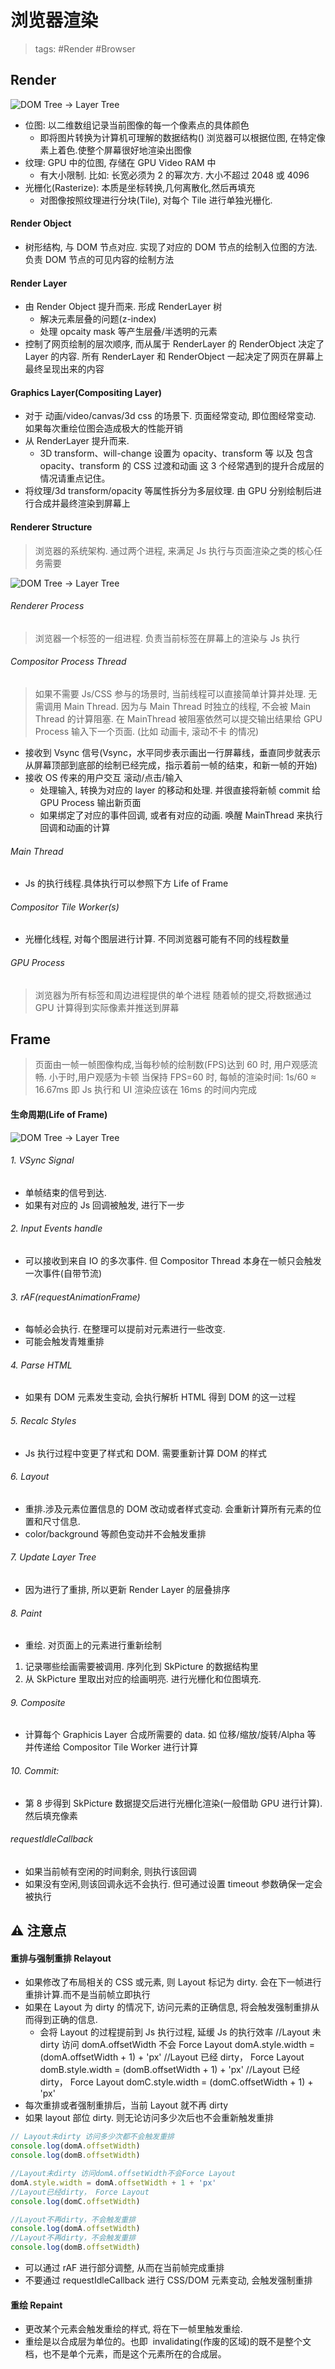 # 浏览器渲染

> tags: #Render #Browser

## Render

![DOM Tree -> Layer Tree](/Assets/20211207061301.png)

- 位图: 以二维数组记录当前图像的每一个像素点的具体颜色
  - 即将图片转换为计算机可理解的数据结构() 浏览器可以根据位图, 在特定像素上着色.使整个屏幕很好地渲染出图像
- 纹理: GPU 中的位图, 存储在 GPU Video RAM 中
  - 有大小限制. 比如: 长宽必须为 2 的幂次方. 大小不超过 2048 或 4096
- 光栅化(Rasterize): 本质是坐标转换,几何离散化,然后再填充
  - 对图像按照纹理进行分块(Tile), 对每个 Tile 进行单独光栅化.

#### Render Object

- 树形结构, 与 DOM 节点对应. 实现了对应的 DOM 节点的绘制入位图的方法. 负责 DOM 节点的可见内容的绘制方法

#### Render Layer

- 由 Render Object 提升而来. 形成 RenderLayer 树
  - 解决元素层叠的问题(z-index)
  - 处理 opcaity mask 等产生层叠/半透明的元素
- 控制了网页绘制的层次顺序, 而从属于 RenderLayer 的 RenderObject 决定了 Layer 的内容. 所有 RenderLayer 和 RenderObject 一起决定了网页在屏幕上最终呈现出来的内容

#### Graphics Layer(Compositing Layer)

- 对于 动画/video/canvas/3d css 的场景下. 页面经常变动, 即位图经常变动. 如果每次重绘位图会造成极大的性能开销
- 从 RenderLayer 提升而来.
  - 3D transform、will-change 设置为 opacity、transform 等 以及 包含 opacity、transform 的 CSS 过渡和动画 这 3 个经常遇到的提升合成层的情况请重点记住。
- 将纹理/3d transform/opacity 等属性拆分为多层纹理. 由 GPU 分别绘制后进行合成并最终渲染到屏幕上

#### Renderer Structure

> 浏览器的系统架构. 通过两个进程, 来满足 Js 执行与页面渲染之类的核心任务需要

![DOM Tree -> Layer Tree](/Assets/20211207061302.png)

###### Renderer Process

> 浏览器一个标签的一组进程. 负责当前标签在屏幕上的渲染与 Js 执行

###### Compositor Process Thread

> 如果不需要 Js/CSS 参与的场景时, 当前线程可以直接简单计算并处理. 无需调用 Main Thread.
> 因为与 Main Thread 时独立的线程, 不会被 Main Thread 的计算阻塞. 在 MainThread 被阻塞依然可以提交输出结果给 GPU Process 输入下一个页面. (比如 动画卡, 滚动不卡 的情况)

- 接收到 Vsync 信号(Vsync，水平同步表示画出一行屏幕线，垂直同步就表示从屏幕顶部到底部的绘制已经完成，指示着前一帧的结束，和新一帧的开始)
- 接收 OS 传来的用户交互 滚动/点击/输入
  - 处理输入, 转换为对应的 layer 的移动和处理. 并很直接将新帧 commit 给 GPU Process 输出新页面
  - 如果绑定了对应的事件回调, 或者有对应的动画. 唤醒 MainThread 来执行回调和动画的计算

###### Main Thread

- Js 的执行线程.具体执行可以参照下方 Life of Frame

###### Compositor Tile Worker(s)

- 光栅化线程, 对每个图层进行计算. 不同浏览器可能有不同的线程数量

###### GPU Process

> 浏览器为所有标签和周边进程提供的单个进程
> 随着帧的提交,将数据通过 GPU 计算得到实际像素并推送到屏幕

## Frame

> 页面由一帧一帧图像构成,当每秒帧的绘制数(FPS)达到 60 时, 用户观感流畅. 小于时,用户观感为卡顿
> 当保持 FPS=60 时, 每帧的渲染时间: 1s/60 ≈ 16.67ms 即 Js 执行和 UI 渲染应该在 16ms 的时间内完成

#### 生命周期(Life of Frame)

![DOM Tree -> Layer Tree](/Assets/20211207061303.png)

###### 1. VSync Signal

- 单帧结束的信号到达.
- 如果有对应的 Js 回调被触发, 进行下一步

###### 2. Input Events handle

- 可以接收到来自 IO 的多次事件. 但 Compositor Thread 本身在一帧只会触发一次事件(自带节流)

###### 3. rAF(requestAnimationFrame)

- 每帧必会执行. 在整理可以提前对元素进行一些改变.
- 可能会触发青雉重排

###### 4. Parse HTML

- 如果有 DOM 元素发生变动, 会执行解析 HTML 得到 DOM 的这一过程

###### 5. Recalc Styles

- Js 执行过程中变更了样式和 DOM. 需要重新计算 DOM 的样式

###### 6. Layout

- 重排.涉及元素位置信息的 DOM 改动或者样式变动. 会重新计算所有元素的位置和尺寸信息.
- color/background 等颜色变动并不会触发重排

###### 7. Update Layer Tree

- 因为进行了重排, 所以更新 Render Layer 的层叠排序

###### 8. Paint

- 重绘. 对页面上的元素进行重新绘制

1. 记录哪些绘画需要被调用. 序列化到 SkPicture 的数据结构里
2. 从 SkPicture 里取出对应的绘画明亮. 进行光栅化和位图填充.

###### 9. Composite

- 计算每个 Graphicis Layer 合成所需要的 data. 如 位移/缩放/旋转/Alpha 等 并传递给 Compositor Tile Worker 进行计算

###### 10. Commit:

- 第 8 步得到 SkPicture 数据提交后进行光栅化渲染(一般借助 GPU 进行计算).然后填充像素

###### requestIdleCallback

- 如果当前帧有空闲的时间剩余, 则执行该回调
- 如果没有空闲,则该回调永远不会执行. 但可通过设置 timeout 参数确保一定会被执行

## ⚠️ 注意点

#### 重排与强制重排 Relayout

- 如果修改了布局相关的 CSS 或元素, 则 Layout 标记为 dirty. 会在下一帧进行重排计算.而不是当前帧立即执行
- 如果在 Layout 为 dirty 的情况下, 访问元素的正确信息, 将会触发强制重排从而得到正确的信息.
  - 会将 Layout 的过程提前到 Js 执行过程, 延缓 Js 的执行效率
    //Layout 未 dirty 访问 domA.offsetWidth 不会 Force Layout
    domA.style.width = (domA.offsetWidth + 1) + 'px'
    //Layout 已经 dirty， Force Layout
    domB.style.width = (domB.offsetWidth + 1) + 'px'
    //Layout 已经 dirty， Force Layout
    domC.style.width = (domC.offsetWidth + 1) + 'px'
- 每次重排或者强制重排后，当前 Layout 就不再 dirty
- 如果 layout 部位 dirty. 则无论访问多少次后也不会重新触发重排

```js
// Layout未dirty 访问多少次都不会触发重排
console.log(domA.offsetWidth)
console.log(domB.offsetWidth)

//Layout未dirty 访问domA.offsetWidth不会Force Layout
domA.style.width = domA.offsetWidth + 1 + 'px'
//Layout已经dirty， Force Layout
console.log(domC.offsetWidth)

//Layout不再dirty，不会触发重排
console.log(domA.offsetWidth)
//Layout不再dirty，不会触发重排
console.log(domB.offsetWidth)
```

- 可以通过 rAF 进行部分调整, 从而在当前帧完成重排
- 不要通过 requestIdleCallback 进行 CSS/DOM 元素变动, 会触发强制重排

#### 重绘 Repaint

- 更改某个元素会触发重绘的样式, 将在下一帧里触发重绘.
- 重绘是以合成层为单位的。也即  invalidating(作废的区域)的既不是整个文档，也不是单个元素，而是这个元素所在的合成层。

